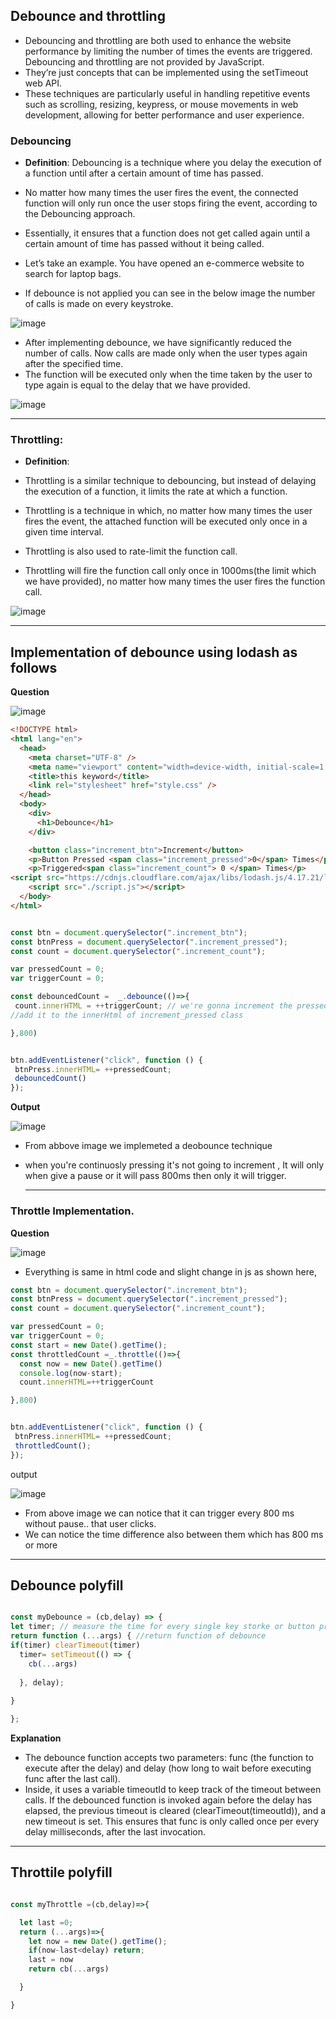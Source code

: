 ## Debounce and throttling

- Debouncing and throttling are both used to enhance the website performance by limiting the number of times the events are triggered. Debouncing and throttling are not provided by JavaScript.
- They’re just concepts that can be implemented using the setTimeout web API.
- These techniques are particularly useful in handling repetitive events such as scrolling, resizing, keypress, or mouse movements in web development, allowing for better performance and user experience.


 ### Debouncing
- **Definition**: Debouncing is a technique where you delay the execution of a function until after a certain amount of time has passed.
- No matter how many times the user fires the event, the connected function will only run once the user stops firing the event, according to the Debouncing approach. 
- Essentially, it ensures that a function does not get called again until a certain amount of time has passed without it being called.

- Let’s take an example. You have opened an e-commerce website to search for laptop bags.

- If debounce is not applied you can see in the below image the number of calls is made on every keystroke.

![image](https://github.com/venkatdas/Interview_prep/assets/43024084/9653d263-816f-4852-ae73-f1f358869249)

- After implementing debounce, we have significantly reduced the number of calls. Now calls are made only when the user types again after the specified time.
- The function will be executed only when the time taken by the user to type again is equal to the delay that we have provided.

![image](https://github.com/venkatdas/Interview_prep/assets/43024084/8b2a97f9-b664-43d2-986a-7cde80ff1988)

___________________________


### Throttling:

- **Definition**:
- Throttling is a similar technique to debouncing, but instead of delaying the execution of a function, it limits the rate at which a function.
- Throttling is a technique in which, no matter how many times the user fires the event, the attached function will be executed only once in a given time interval. 

- Throttling is also used to rate-limit the function call.
- Throttling will fire the function call only once in 1000ms(the limit which we have provided), no matter how many times the user fires the function call.

![image](https://github.com/venkatdas/Interview_prep/assets/43024084/4a91590b-c454-45c7-8314-0b6fe8754aff)
 

------------------------------

## Implementation of debounce using lodash as follows

**Question**

![image](https://github.com/venkatdas/Interview_prep/assets/43024084/5aae2be7-f218-4770-94f8-a9ae4c73cea0)


```html
<!DOCTYPE html>
<html lang="en">
  <head>
    <meta charset="UTF-8" />
    <meta name="viewport" content="width=device-width, initial-scale=1.0" />
    <title>this keyword</title>
    <link rel="stylesheet" href="style.css" />
  </head>
  <body>
    <div>
      <h1>Debounce</h1>
    </div>

    <button class="increment_btn">Increment</button>
    <p>Button Pressed <span class="increment_pressed">0</span> Times</p>
    <p>Triggered<span class="increment_count"> 0 </span> Times</p>
<script src="https://cdnjs.cloudflare.com/ajax/libs/lodash.js/4.17.21/lodash.min.js" integrity="sha512-WFN04846sdKMIP5LKNphMaWzU7YpMyCU245etK3g/2ARYbPK9Ub18eG+ljU96qKRCWh+quCY7yefSmlkQw1ANQ==" crossorigin="anonymous" referrerpolicy="no-referrer"></script>
    <script src="./script.js"></script>
  </body>
</html>

```

```js

const btn = document.querySelector(".increment_btn");
const btnPress = document.querySelector(".increment_pressed");
const count = document.querySelector(".increment_count");

var pressedCount = 0;
var triggerCount = 0;

const debouncedCount =  _.debounce(()=>{
 count.innerHTML = ++triggerCount; // we're gonna increment the pressed count and
//add it to the innerHtml of increment_pressed class

},800)


btn.addEventListener("click", function () {
 btnPress.innerHTML= ++pressedCount;
 debouncedCount()
});

```

**Output**

![image](https://github.com/venkatdas/Interview_prep/assets/43024084/6f0baee3-e774-4ae4-b0dd-d7a016f0bfb0)


- From abbove image we implemeted a deobounce technique
- when you're continuosly pressing it's not going to increment , It will only when give a pause or it will pass 800ms then only it will trigger.



  ________________________________

### Throttle Implementation.

**Question**

![image](https://github.com/venkatdas/Interview_prep/assets/43024084/84b6cb29-78f0-4143-a52a-057dc73d590d)


- Everything is same in html code and slight change in js as shown here,

```js
const btn = document.querySelector(".increment_btn");
const btnPress = document.querySelector(".increment_pressed");
const count = document.querySelector(".increment_count");

var pressedCount = 0;
var triggerCount = 0;
const start = new Date().getTime();
const throttledCount =_.throttle(()=>{
  const now = new Date().getTime()
  console.log(now-start);
  count.innerHTML=++triggerCount

},800)


btn.addEventListener("click", function () {
 btnPress.innerHTML= ++pressedCount;
 throttledCount();
});

```

output


![image](https://github.com/venkatdas/Interview_prep/assets/43024084/799d3653-e399-43db-a9dd-653bbe912b01)


- From above image we can notice that it can trigger every 800 ms without pause.. that user clicks.
- We can notice the time difference also between them which has 800 ms or more

_____________________

## Debounce polyfill

```js

const myDebounce = (cb,delay) => {
let timer; // measure the time for every single key storke or button press
return function (...args) { //return function of debounce 
if(timer) clearTimeout(timer)
  timer= setTimeout(() => {
    cb(...args)
    
  }, delay);
  
}

};
```

**Explanation**

- The debounce function accepts two parameters: func (the function to execute after the delay) and delay (how long to wait before executing func after the last call).
- Inside, it uses a variable timeoutId to keep track of the timeout between calls. If the debounced function is invoked again before the delay has elapsed, the previous timeout is cleared (clearTimeout(timeoutId)), and a new timeout is set. This ensures that func is only called once per every delay milliseconds, after the last invocation.

___________________________

## Throttile polyfill



```js

const myThrottle =(cb,delay)=>{

  let last =0;
  return (...args)=>{
    let now = new Date().getTime();
    if(now-last<delay) return;
    last = now
    return cb(...args)

  }

}
```





